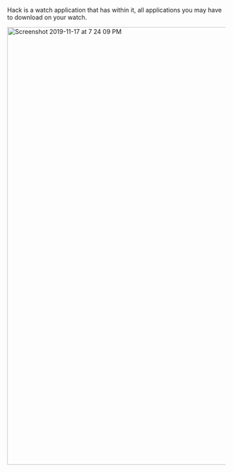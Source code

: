 Hack is a watch application that has within it, all applications you may have to download on your watch. 

<img width="1012" alt="Screenshot 2019-11-17 at 7 24 09 PM" src="https://user-images.githubusercontent.com/42619353/69012639-e5d23580-096f-11ea-93dc-e00a646fa897.png">
